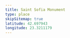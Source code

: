```yaml
---
title: Saint Sofia Monument
type: place
skipSitemap: true
latitude: 42.697943
longitude: 23.3211179
---
```

